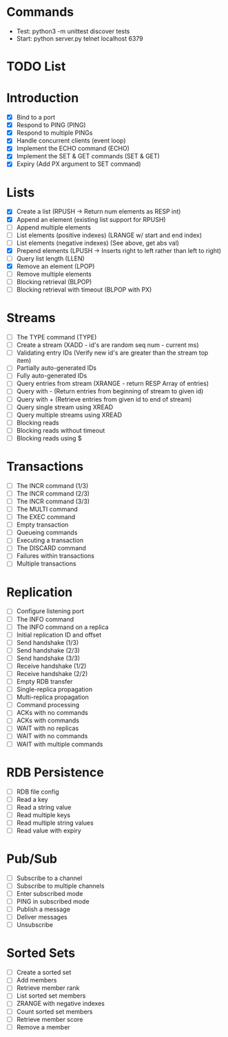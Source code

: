 # Commands
  * Test: python3 -m unittest discover tests
  * Start: python server.py
           telnet localhost 6379

# TODO List
# Introduction
  - [x] Bind to a port
  - [x] Respond to PING (PING)
  - [x] Respond to multiple PINGs 
  - [x] Handle concurrent clients (event loop)
  - [x] Implement the ECHO command (ECHO)
  - [x] Implement the SET & GET commands (SET & GET)
  - [x] Expiry (Add PX argument to SET command)

# Lists
  - [x] Create a list (RPUSH -> Return num elements as RESP int)
  - [x] Append an element (existing list support for RPUSH)
  - [ ] Append multiple elements 
  - [ ] List elements (positive indexes) (LRANGE w/ start and end index)
  - [ ] List elements (negative indexes) (See above, get abs val)
  - [x] Prepend elements (LPUSH -> Inserts right to left rather than left to right)
  - [ ] Query list length (LLEN)
  - [x] Remove an element (LPOP)
  - [ ] Remove multiple elements
  - [ ] Blocking retrieval (BLPOP)
  - [ ] Blocking retrieval with timeout (BLPOP with PX)

# Streams
  - [ ] The TYPE command (TYPE)
  - [ ] Create a stream (XADD - id's are random seq num - current ms)
  - [ ] Validating entry IDs (Verify new id's are greater than the stream top item)
  - [ ] Partially auto-generated IDs 
  - [ ] Fully auto-generated IDs
  - [ ] Query entries from stream (XRANGE - return RESP Array of entries)
  - [ ] Query with - (Return entries from beginning of stream to given id)
  - [ ] Query with + (Retrieve entries from given id to end of stream)
  - [ ] Query single stream using XREAD
  - [ ] Query multiple streams using XREAD
  - [ ] Blocking reads
  - [ ] Blocking reads without timeout
  - [ ] Blocking reads using $

# Transactions
  - [ ] The INCR command (1/3)
  - [ ] The INCR command (2/3)
  - [ ] The INCR command (3/3)
  - [ ] The MULTI command
  - [ ] The EXEC command
  - [ ] Empty transaction
  - [ ] Queueing commands
  - [ ] Executing a transaction
  - [ ] The DISCARD command
  - [ ] Failures within transactions
  - [ ] Multiple transactions

# Replication
  - [ ] Configure listening port
  - [ ] The INFO command
  - [ ] The INFO command on a replica
  - [ ] Initial replication ID and offset
  - [ ] Send handshake (1/3)
  - [ ] Send handshake (2/3)
  - [ ] Send handshake (3/3)
  - [ ] Receive handshake (1/2)
  - [ ] Receive handshake (2/2)
  - [ ] Empty RDB transfer
  - [ ] Single-replica propagation
  - [ ] Multi-replica propagation
  - [ ] Command processing
  - [ ] ACKs with no commands
  - [ ] ACKs with commands
  - [ ] WAIT with no replicas
  - [ ] WAIT with no commands
  - [ ] WAIT with multiple commands

# RDB Persistence
  - [ ] RDB file config
  - [ ] Read a key
  - [ ] Read a string value
  - [ ] Read multiple keys
  - [ ] Read multiple string values
  - [ ] Read value with expiry

# Pub/Sub
  - [ ] Subscribe to a channel
  - [ ] Subscribe to multiple channels
  - [ ] Enter subscribed mode
  - [ ] PING in subscribed mode
  - [ ] Publish a message
  - [ ] Deliver messages
  - [ ] Unsubscribe

# Sorted Sets
  - [ ] Create a sorted set
  - [ ] Add members
  - [ ] Retrieve member rank
  - [ ] List sorted set members
  - [ ] ZRANGE with negative indexes
  - [ ] Count sorted set members
  - [ ] Retrieve member score
  - [ ] Remove a member